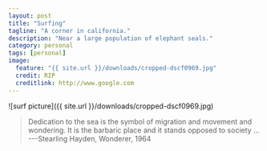 ```yaml
---
layout: post
title: "Surfing"
tagline: "A corner in california."
description: "Near a large population of elephant seals."
category: personal
tags: [personal]
image:
  feature: "{{ site.url }}/downloads/cropped-dscf0969.jpg"
  credit: RIP
  creditlink: http://www.google.com
---
```


![surf picture]({{ site.url }}/downloads/cropped-dscf0969.jpg) 

> Dedication to the sea is the symbol of migration and movement and wondering. It is the barbaric place and it stands opposed to society ... ---Stearling Hayden, Wonderer, 1964

[^1]: image courtesty of [RIP](http://www.google.com/)
